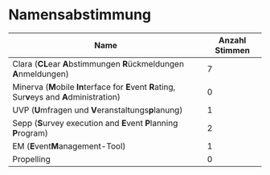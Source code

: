 # Namensabstimmung

| Name | Anzahl Stimmen |
| ---- | -------------- |
| Clara (**CL**ear **A**bstimmungen **R**ückmeldungen **A**nmeldungen) | 7 |
| Minerva (**M**obile **In**terface for **E**vent **R**ating, Sur**v**eys and **A**dministration) | 0 |
| UVP (**U**mfragen und **V**eranstaltungs**p**lanung) | 1 |
| Sepp (**S**urvey execution and **E**vent **P**lanning **P**rogram) | 2 |
| EM (**E**vent**M**anagement-Tool) | 1 |
| Propelling | 0 | 
